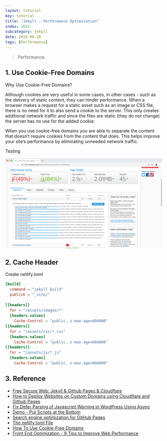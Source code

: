 ```yaml
---
layout: tutorial
key: tutorial
title: "Jekyll - Performance Optimization"
index: 1632
subcategory: jekyll
date: 2019-06-28
tags: [Performance]
---
```


> Performance.

## 1. Use Cookie-Free Domains
Why Use Cookie-Free Domains?

Although cookies are very useful in some cases, in other cases - such as the delivery of static content, they can hinder performance. When a browser makes a request for a static asset such as an image or CSS file, there is no need for it to also send a cookie to the server. This only creates additional network traffic and since the files are static (they do not change) the server has no use for the added cookie.

When you use cookie-free domains you are able to separate the content that doesn’t require cookies from the content that does. This helps improve your site’s performance by eliminating unneeded network traffic.

Testing

![image](/assets/images/jekyll/1632/imagesize_before.png)

## 2. Cache Header
Create netlify.toml
```toml
[build]
  command = "jekyll build"
  publish = "_site/"

[[headers]]
  for = "/assets/images/*"
  [headers.values]
    Cache-Control = "public, s-max-age=604800"
[[headers]]
  for = "/assets/css/*.css"
  [headers.values]
    Cache-Control = "public, s-max-age=604800"
[[headers]]
  for = "/assets/js/*.js"
  [headers.values]
    Cache-Control = "public, s-max-age=604800"
```

## 3. Reference
* [Free Secure Web: Jekyll & Github Pages & Cloudflare](https://martin.ankerl.com/2017/07/22/free-secure-web-jekyll-github-pages-cloudflare/)
* [How to Deploy Websites on Custom Domains using Cloudflare and Github Pages](https://medium.com/crowdbotics/annie-azana-how-to-deploy-websites-using-cloudflare-and-github-pages-c415c55fea36)
* [Fix Defer Parsing of Javascript Warning in WordPress Using Async](https://www.collectiveray.com/defer-parsing-of-javascript-wordpress-async)
* [Demo - Put Scripts at the Bottom](http://stevesouders.com/examples/rule-js-bottom.php)
* [Search engine optimization for GitHub Pages](https://help.github.com/en/articles/search-engine-optimization-for-github-pages)
* [The netlify.toml File](https://www.netlify.com/docs/netlify-toml-reference/)
* [How To Use Cookie-Free Domains](https://www.keycdn.com/support/how-to-use-cookie-free-domains)
* [Front End Optimization - 9 Tips to Improve Web Performance](https://www.keycdn.com/blog/front-end-optimization)
